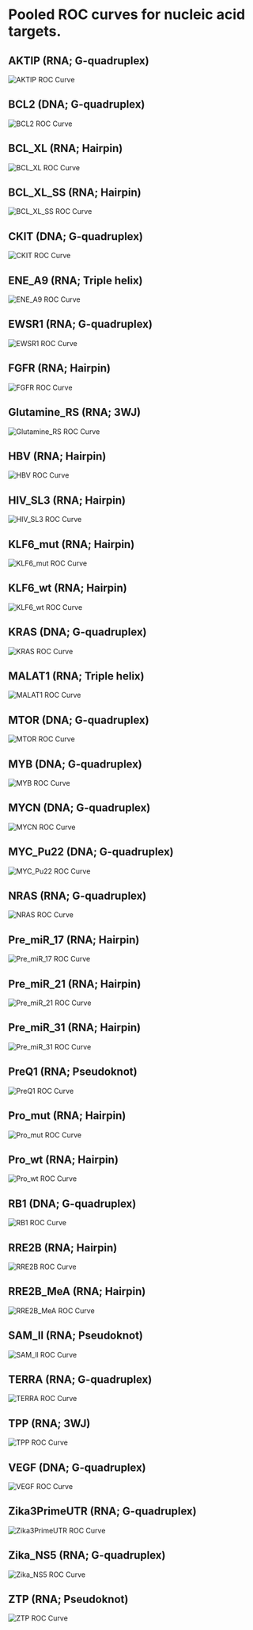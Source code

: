 # Pooled ROC curves for nucleic acid targets.

## AKTIP (RNA; G-quadruplex)
![AKTIP ROC Curve](roc_curve_AKTIP%20(RNA;%20G-quadruplex).png)

## BCL2 (DNA; G-quadruplex)
![BCL2 ROC Curve](roc_curve_BCL2%20(DNA;%20G-quadruplex).png)

## BCL_XL (RNA; Hairpin)
![BCL_XL ROC Curve](roc_curve_BCL_XL%20(RNA;%20Hairpin).png)

## BCL_XL_SS (RNA; Hairpin)
![BCL_XL_SS ROC Curve](roc_curve_BCL_XL_SS%20(RNA;%20Hairpin).png)

## CKIT (DNA; G-quadruplex)
![CKIT ROC Curve](roc_curve_CKIT%20(DNA;%20G-quadruplex).png)

## ENE_A9 (RNA; Triple helix)
![ENE_A9 ROC Curve](roc_curve_ENE_A9%20(RNA;%20Triple%20helix).png)

## EWSR1 (RNA; G-quadruplex)
![EWSR1 ROC Curve](roc_curve_EWSR1%20(RNA;%20G-quadruplex).png)

## FGFR (RNA; Hairpin)
![FGFR ROC Curve](roc_curve_FGFR%20(RNA;%20Hairpin).png)

## Glutamine_RS (RNA; 3WJ)
![Glutamine_RS ROC Curve](roc_curve_Glutamine_RS%20(RNA;%203WJ).png)

## HBV (RNA; Hairpin)
![HBV ROC Curve](roc_curve_HBV%20(RNA;%20Hairpin).png)

## HIV_SL3 (RNA; Hairpin)
![HIV_SL3 ROC Curve](roc_curve_HIV_SL3%20(RNA;%20Hairpin).png)

## KLF6_mut (RNA; Hairpin)
![KLF6_mut ROC Curve](roc_curve_KLF6_mut%20(RNA;%20Hairpin).png)

## KLF6_wt (RNA; Hairpin)
![KLF6_wt ROC Curve](roc_curve_KLF6_wt%20(RNA;%20Hairpin).png)

## KRAS (DNA; G-quadruplex)
![KRAS ROC Curve](roc_curve_KRAS%20(DNA;%20G-quadruplex).png)

## MALAT1 (RNA; Triple helix)
![MALAT1 ROC Curve](roc_curve_MALAT1%20(RNA;%20Triple%20helix).png)

## MTOR (DNA; G-quadruplex)
![MTOR ROC Curve](roc_curve_MTOR%20(DNA;%20G-quadruplex).png)

## MYB (DNA; G-quadruplex)
![MYB ROC Curve](roc_curve_MYB%20(DNA;%20G-quadruplex).png)

## MYCN (DNA; G-quadruplex)
![MYCN ROC Curve](roc_curve_MYCN%20(DNA;%20G-quadruplex).png)

## MYC_Pu22 (DNA; G-quadruplex)
![MYC_Pu22 ROC Curve](roc_curve_MYC_Pu22%20(DNA;%20G-quadruplex).png)

## NRAS (RNA; G-quadruplex)
![NRAS ROC Curve](roc_curve_NRAS%20(RNA;%20G-quadruplex).png)

## Pre_miR_17 (RNA; Hairpin)
![Pre_miR_17 ROC Curve](roc_curve_Pre_miR_17%20(RNA;%20Hairpin).png)

## Pre_miR_21 (RNA; Hairpin)
![Pre_miR_21 ROC Curve](roc_curve_Pre_miR_21%20(RNA;%20Hairpin).png)

## Pre_miR_31 (RNA; Hairpin)
![Pre_miR_31 ROC Curve](roc_curve_Pre_miR_31%20(RNA;%20Hairpin).png)

## PreQ1 (RNA; Pseudoknot)
![PreQ1 ROC Curve](roc_curve_PreQ1%20(RNA;%20Pseudoknot).png)

## Pro_mut (RNA; Hairpin)
![Pro_mut ROC Curve](roc_curve_Pro_mut%20(RNA;%20Hairpin).png)

## Pro_wt (RNA; Hairpin)
![Pro_wt ROC Curve](roc_curve_Pro_wt%20(RNA;%20Hairpin).png)

## RB1 (DNA; G-quadruplex)
![RB1 ROC Curve](roc_curve_RB1%20(DNA;%20G-quadruplex).png)

## RRE2B (RNA; Hairpin)
![RRE2B ROC Curve](roc_curve_RRE2B%20(RNA;%20Hairpin).png)

## RRE2B_MeA (RNA; Hairpin)
![RRE2B_MeA ROC Curve](roc_curve_RRE2B_MeA%20(RNA;%20Hairpin).png)

## SAM_ll (RNA; Pseudoknot)
![SAM_ll ROC Curve](roc_curve_SAM_ll%20(RNA;%20Pseudoknot).png)

## TERRA (RNA; G-quadruplex)
![TERRA ROC Curve](roc_curve_TERRA%20(RNA;%20G-quadruplex).png)

## TPP (RNA; 3WJ)
![TPP ROC Curve](roc_curve_TPP%20(RNA;%203WJ).png)

## VEGF (DNA; G-quadruplex)
![VEGF ROC Curve](roc_curve_VEGF%20(DNA;%20G-quadruplex).png)

## Zika3PrimeUTR (RNA; G-quadruplex)
![Zika3PrimeUTR ROC Curve](roc_curve_Zika3PrimeUTR%20(RNA;%20G-quadruplex).png)

## Zika_NS5 (RNA; G-quadruplex)
![Zika_NS5 ROC Curve](roc_curve_Zika_NS5%20(RNA;%20G-quadruplex).png)

## ZTP (RNA; Pseudoknot)
![ZTP ROC Curve](roc_curve_ZTP%20(RNA;%20Pseudoknot).png)
